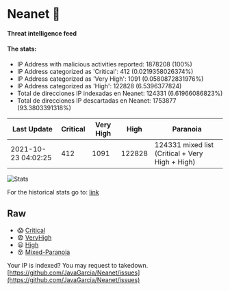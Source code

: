 # Neanet :hocho:
#### Threat intelligence feed
#### The stats:

- IP Address with malicious activities reported: 1878208 (100%)
- IP Address categorized as 'Critical':  412 (0.0219358026374%)
- IP Address categorized as 'Very High':  1091 (0.0580872831976%)
- IP Address categorized as 'High':  122828 (6.5396377824)
- Total de direcciones IP indexadas en Neanet:  124331 (6.61966086823%)
- Total de direcciones IP descartadas en Neanet:  1753877 (93.3803391318%)

| Last Update | Critical | Very High | High | Paranoia |
| --- | --- | --- | --- | --- |
| 2021-10-23 04:02:25 | 412 | 1091 | 122828 | 124331 mixed list (Critical + Very High + High)|

![Stats](https://docs.google.com/spreadsheets/d/e/2PACX-1vSnaNMIXVabIpDJjufMlzH7poXnshF3mgd8Is1g9ytUEzVsP5my4Trn8f-xkoLLQ38xpL3HtmUexLo6/pubchart?oid=501124687&format=image)

For the historical stats go to: [link](/stats.csv)
## Raw
- :scream: [Critical](https://raw.githubusercontent.com/JavaGarcia/Neanet/master/blacklists/neanet_critical.txt)
- :fearful: [VeryHigh](https://raw.githubusercontent.com/JavaGarcia/Neanet/master/blacklists/neanet_veryHigh.txtt)
- :frowning: [High](https://raw.githubusercontent.com/JavaGarcia/Neanet/master/blacklists/neanet_high.txt)
- :dizzy_face: [Mixed-Paranoia](https://raw.githubusercontent.com/JavaGarcia/Neanet/master/blacklists/neanet_all.txt)


Your IP is indexed? You may request to takedown. [https://github.com/JavaGarcia/Neanet/issues](https://github.com/JavaGarcia/Neanet/issues)

























































































































































































































































































































































































































































































































































































































































































































































































































































































































































































































































































































































































































































































































































































































































































































































































































































































































































































































































































































































































































































































































































































































































































































































































































































































































































































































































































































































































































































































































































































































































































































































































































































































































































































































































































































































































































































































































































































































































































































































































































































































































































































































































































































































































































































































































































































































































































































































































































































































































































































































































































































































































































































































































































































































































































































































































































































































































































































































































































































































































































































































































































































































































































































































































































































































































































































































































































































































































































































































































































































































































































































































































































































































































































































































































































































































































































































































































































































































































































































































































































































































































































































































































































































































































































































































































































































































































































































































































































































































































































































































































































































































































































































































































































































































































































































































































































































































































































































































